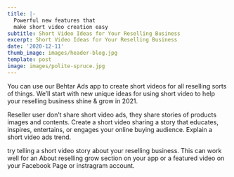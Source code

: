 ```yaml
---
title: |-
  Powerful new features that
  make short video creation easy
subtitle: Short Video Ideas for Your Reselling Business
excerpt: Short Video Ideas for Your Reselling Business
date: '2020-12-11'
thumb_image: images/header-blog.jpg
template: post
image: images/polite-spruce.jpg
---
```

You can use our Behtar Ads app to create short videos for all reselling sorts of things. We’ll start with new unique ideas for using short video to help your reselling business shine & grow in 2021.

Reseller user  don’t share short video ads, they share stories of products images and contents. Create a short video sharing a story that educates, inspires, entertains, or engages your online buying audience. Explain a short video ads trend.

try telling a short video story about your reselling business. This can work well for an About reselling grow section on your app or a featured video on your Facebook Page or instragram account.